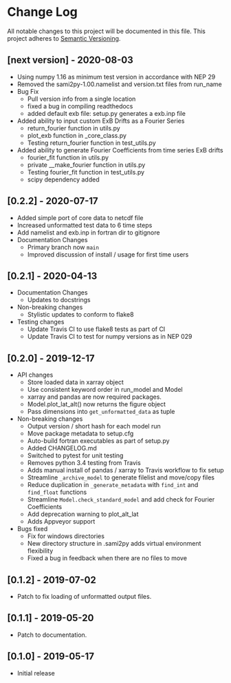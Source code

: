 # Change Log
All notable changes to this project will be documented in this file.
This project adheres to [Semantic Versioning](http://semver.org/).

## [next version] - 2020-08-03
- Using numpy 1.16 as minimum test version in accordance with NEP 29
- Removed the sami2py-1.00.namelist and version.txt files from run_name
- Bug Fix
  - Pull version info from a single location
  - fixed a bug in compiling readthedocs
  - added default exb file: setup.py generates a exb.inp file
- Added ability to input custom ExB Drifts as a Fourier Series
  - return_fourier function in utils.py
  - plot_exb function in _core_class.py
  - Testing return_fourier function in test_utils.py
- Added ability to generate Fourier Coefficients from time series ExB drifts
  - fourier_fit function in utils.py
  - private __make_fourier function in utils.py
  - Testing fourier_fit function in test_utils.py
  - scipy dependency added

## [0.2.2] - 2020-07-17
- Added simple port of core data to netcdf file
- Increased unformatted test data to 6 time steps
- Add namelist and exb.inp in fortran dir to gitignore
- Documentation Changes
  - Primary branch now `main`
  - Improved discussion of install / usage for first time users

## [0.2.1] - 2020-04-13
- Documentation Changes
  - Updates to docstrings
- Non-breaking changes
  - Stylistic updates to conform to flake8
- Testing changes
  - Update Travis CI to use flake8 tests as part of CI
  - Update Travis CI to test for numpy versions as in NEP 029

## [0.2.0] - 2019-12-17
- API changes
  - Store loaded data in xarray object
  - Use consistent keyword order in run_model and Model
  - xarray and pandas are now required packages.  
  - Model.plot_lat_alt() now returns the figure object
  - Pass dimensions into `get_unformatted_data` as tuple
- Non-breaking changes
  - Output version / short hash for each model run
  - Move package metadata to setup.cfg
  - Auto-build fortran executables as part of setup.py
  - Added CHANGELOG.md
  - Switched to pytest for unit testing
  - Removes python 3.4 testing from Travis
  - Adds manual install of pandas / xarray to Travis workflow to fix setup
  - Streamline `_archive_model` to generate filelist and move/copy files
  - Reduce duplication in `_generate_metadata` with `find_int` and `find_float` functions
  - Streamline `Model.check_standard_model` and add check for Fourier Coefficients
  - Add deprecation warning to plot_alt_lat
  - Adds Appveyor support
- Bugs fixed
  - Fix for windows directories
  - New directory structure in .sami2py adds virtual environment flexibility
  - Fixed a bug in feedback when there are no files to move

## [0.1.2] - 2019-07-02
- Patch to fix loading of unformatted output files.

## [0.1.1] - 2019-05-20
- Patch to documentation.

## [0.1.0] - 2019-05-17
- Initial release

